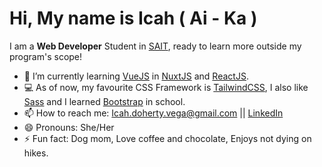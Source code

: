 # Hi, My name is Icah ( Ai - Ka )

I am a **Web Developer** Student in [SAIT](https://www.sait.ca/), ready to learn more outside my program's scope!

- 🌱 I’m currently learning [VueJS](https://vuejs.org/) in [NuxtJS](https://nuxtjs.org/) and [ReactJS](https://reactjs.org/).
- 💻 As of now, my favourite CSS Framework is [TailwindCSS](https://tailwindcss.com/), I also like [Sass](https://sass-lang.com/) and I learned [Bootstrap](https://getbootstrap.com/docs/3.4/css/) in school.
- 📫 How to reach me: Icah.doherty.vega@gmail.com || [LinkedIn](https://www.linkedin.com/in/icahpv/)
- 😄 Pronouns: She/Her
- ⚡ Fun fact: Dog mom, Love coffee and chocolate, Enjoys not dying on hikes.
